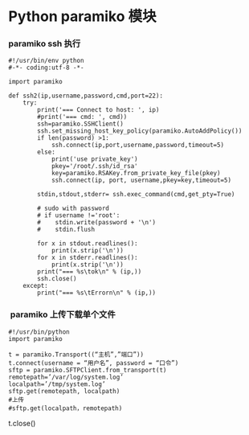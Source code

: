 
# Python paramiko 模块

### paramiko ssh 执行
    #!/usr/bin/env python
    #-*- coding:utf-8 -*-

    import paramiko

    def ssh2(ip,username,password,cmd,port=22):
        try:
            print('=== Connect to host: ', ip)
            #print('=== cmd: ', cmd))
            ssh=paramiko.SSHClient()
            ssh.set_missing_host_key_policy(paramiko.AutoAddPolicy())
            if len(password) >1:
                ssh.connect(ip,port,username,password,timeout=5)
            else:
                print('use private_key')
                pkey='/root/.ssh/id_rsa'
                key=paramiko.RSAKey.from_private_key_file(pkey)
                ssh.connect(ip, port, username,pkey=key,timeout=5)

            stdin,stdout,stderr= ssh.exec_command(cmd,get_pty=True)

            # sudo with password
            # if username !='root':
            #    stdin.write(password + '\n')
            #    stdin.flush

            for x in stdout.readlines():
                print(x.strip('\n'))
            for x in stderr.readlines():
                print(x.strip('\n'))
            print("=== %s\tok\n" % (ip,))
            ssh.close()
        except:
            print("=== %s\tErrorn\n" % (ip,))

###  paramiko 上传下载单个文件
    #!/usr/bin/python 
    import paramiko

    t = paramiko.Transport((“主机”,”端口”))
    t.connect(username = “用户名”, password = “口令”)
    sftp = paramiko.SFTPClient.from_transport(t)
    remotepath=’/var/log/system.log’
    localpath=’/tmp/system.log’
    sftp.get(remotepath, localpath)
    #上传
    #sftp.get(localpath，remotepath)
t.close()
